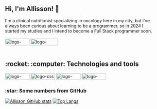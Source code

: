 ## Hi, I'm Allisson! 👋
I'm a clinical nutritionist specializing in oncology here in my city, but I've always been curious about learning to be a programmer, so in 2024 I started my studies and I intend to become a Full Stack programmer soon.
<br>
<br>
<a href="https://www.linkedin.com/feed/"><img src="https://img.shields.io/badge/LinkedIn-0077B5?style=for-the-badge&logo=linkedin&logoColor=white" alt="logo-linkedin" width="80px" height="22px"/></a> <a href="https://www.instagram.com/"><img src="https://img.shields.io/badge/Instagram-E4405F?style=for-the-badge&logo=instagram&logoColor=white" alt="logo-instagram" width="90px" height="22px"/></a>
<br>
<br>
<h2>:rocket: :computer: Technologies and tools </h2> 
<div >
<img src="https://img.shields.io/badge/HTML5-E34F26?style=for-the-badge&logo=html5&logoColor=white" alt="logo-html" width="80px" height="22px" /> <img src="https://img.shields.io/badge/CSS3-1572B6?style=for-the-badge&logo=css3&logoColor=white" alt="logo-css" width="80px" height="22px" /> <img src="https://img.shields.io/badge/JavaScript-F7DF1E?style=for-the-badge&logo=javascript&logoColor=black" alt="logo-javascripts" width="80px" height="22px" /> <img src="https://img.shields.io/badge/React-20232A?style=for-the-badge&logo=react&logoColor=61DAFB" alt="logo-react" width="80px" height="22px" />
</div>
<h3>:star: Some numbers from GitHub</h3> 

[![Allisson GitHub stats](https://github-readme-stats.vercel.app/api?username=Allissonmarques)](https://github.com/anuraghazra/github-readme-stats)
[![Top Langs](https://github-readme-stats.vercel.app/api/top-langs/?username=Allissonmarques)](https://github.com/anuraghazra/github-readme-stats)
